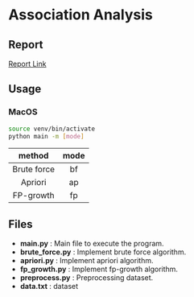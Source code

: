 # Association Analysis

## Report

[Report Link](https://hackmd.io/s/r1_i3unom)

## Usage

### MacOS

```bash
source venv/bin/activate
python main -m [mode]
```

method|mode
:------:|:---:
Brute force|bf
Apriori|ap
FP-growth|fp

## Files

- **main.py** : Main file to execute the program.
- **brute_force.py** : Implement brute force algorithm.
- **apriori.py** : Implement apriori algorithm.
- **fp_growth.py** : Implement fp-growth algorithm.
- **preprocess.py** : Preprocessing dataset.
- **data.txt** : dataset